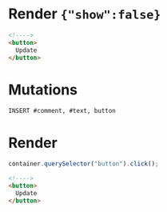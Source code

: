 # Render `{"show":false}`

```html
<!---->
<button>
  Update
</button>
```

# Mutations
```
INSERT #comment, #text, button
```

# Render
```js
container.querySelector("button").click();
```
```html
<!---->
<button>
  Update
</button>
```
